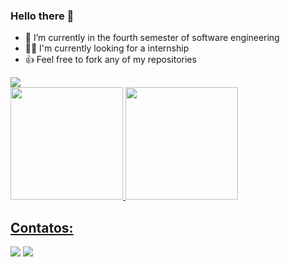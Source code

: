 ### Hello there 👋
- 🌱 I’m currently in the fourth semester of software engineering
- 🧑‍💼 I'm currently looking for a internship
- 👍 Feel free to fork any of my repositories

<div>
<img loading="lazy" src="https://pythonacademy.com.br/assets/img/tired-resized.gif" target="_blank"></a>
</div>

<div>
<a href="https://github.com/furlanets">
<img loading="lazy" height="180em" src="https://github-readme-stats.vercel.app/api/top-langs/?username=furlanets&layout=compact&langs_count=7&theme=dracula"/>
<img loading="lazy" height="180em" src="https://github-readme-stats.vercel.app/api?username=furlanets&show_icons=true&theme=dracula&include_all_commits=true&count_private=true"/>
</div>

## Contatos:
<div>
<a href = "mailto:fernandofc9240@gmail.com"><img loading="lazy" src="https://img.shields.io/badge/Gmail-D14836?style=for-the-badge&logo=gmail&logoColor=white" target="_blank"></a>
<a href="www.linkedin.com/in/fernandofurlanetto" target="_blank"><img loading="lazy" src="https://img.shields.io/badge/-LinkedIn-%230077B5?style=for-the-badge&logo=linkedin&logoColor=white" target="_blank"></a>   
</div>
